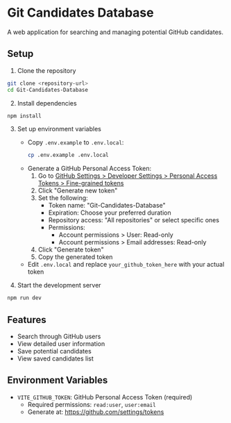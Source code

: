 # Git Candidates Database

A web application for searching and managing potential GitHub candidates.

## Setup

1. Clone the repository
```bash
git clone <repository-url>
cd Git-Candidates-Database
```

2. Install dependencies
```bash
npm install
```

3. Set up environment variables
   - Copy `.env.example` to `.env.local`:
     ```bash
     cp .env.example .env.local
     ```
   - Generate a GitHub Personal Access Token:
     1. Go to [GitHub Settings > Developer Settings > Personal Access Tokens > Fine-grained tokens](https://github.com/settings/tokens)
     2. Click "Generate new token"
     3. Set the following:
        - Token name: "Git-Candidates-Database"
        - Expiration: Choose your preferred duration
        - Repository access: "All repositories" or select specific ones
        - Permissions:
          - Account permissions > User: Read-only
          - Account permissions > Email addresses: Read-only
     4. Click "Generate token"
     5. Copy the generated token
   - Edit `.env.local` and replace `your_github_token_here` with your actual token

4. Start the development server
```bash
npm run dev
```

## Features

- Search through GitHub users
- View detailed user information
- Save potential candidates
- View saved candidates list

## Environment Variables

- `VITE_GITHUB_TOKEN`: GitHub Personal Access Token (required)
  - Required permissions: `read:user`, `user:email`
  - Generate at: https://github.com/settings/tokens
